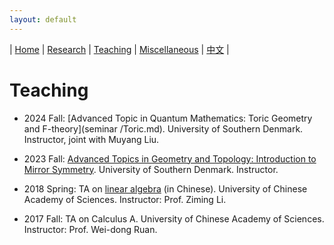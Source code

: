 ```yaml
---
layout: default
---
```



| [Home](index.md)  | [Research](research-en.md)    | [Teaching](teaching-en.md) | [Miscellaneous](miscellaneous-en.md)          | [中文](teaching-ch.md) |

# Teaching

- 2024 Fall: [Advanced Topic in Quantum Mathematics: Toric Geometry and F-theory](seminar
/Toric.md). University of Southern Denmark. Instructor, joint with Muyang Liu.

- 2023 Fall: [Advanced Topics in Geometry and Topology: Introduction to Mirror Symmetry](seminar/MirrorSymmetry.md). University of Southern Denmark. Instructor.

- 2018 Spring: TA on [linear algebra](http://www.mmrc.iss.ac.cn/~zmli/LinearAlgebra2017.html) (in Chinese). University of Chinese Academy of Sciences. Instructor: Prof. Ziming Li. 

- 2017 Fall: TA on Calculus A. University of Chinese Academy of Sciences. Instructor: Prof. Wei-dong Ruan. 

<meta name="googlebot" content="noindex" />
